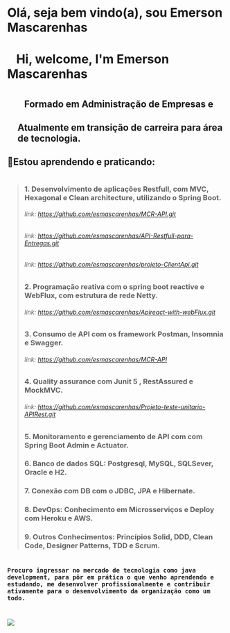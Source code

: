 #         Olá, seja bem vindo(a), sou Emerson Mascarenhas  
   
#                           &ensp;  Hi, welcome, I'm Emerson Mascarenhas
                            
#                                                                                                

<ul>

##                                    &ensp;          Formado em Administração de Empresas e  
         
##              Atualmente em transição de carreira para área de tecnologia.  
</ul>



   

 ##  🌱**Estou aprendendo e praticando:**

# 
> ###  1. Desenvolvimento de aplicações Restfull, com MVC, Hexagonal e Clean architecture, utilizando o Spring Boot. 
> ###### link: https://github.com/esmascarenhas/MCR-API.git
> ###### link: https://github.com/esmascarenhas/API-Restfull-para-Entregas.git
> ###### link: https://github.com/esmascarenhas/projeto-ClientApi.git
>
> ###  2. Programação reativa com o spring boot reactive e WebFlux, com estrutura de rede Netty.
>###### link: https://github.com/esmascarenhas/Apireact-with-webFlux.git
> ###  3. Consumo de API com os framework Postman, Insomnia e Swagger. 
> ###### link: https://github.com/esmascarenhas/MCR-API
> ###  4. Quality assurance com Junit 5 , RestAssured e MockMVC. 
> ###### link: https://github.com/esmascarenhas/Projeto-teste-unitario-APIRest.git
> ###  5. Monitoramento e gerenciamento de API com com Spring Boot Admin e Actuator. 
> ###  6. Banco de dados SQL: Postgresql, MySQL, SQLSever, Oracle e H2. 
> ###  7. Conexão com DB com o JDBC, JPA e Hibernate. 
> ###  8. DevOps:  Conhecimento em Microsserviços e Deploy com Heroku e AWS.
> ###  9. Outros Conhecimentos: Princípios Solid, DDD, Clean Code, Designer Patterns, TDD e Scrum.

#

 ###          **```Procuro ingressar no mercado de tecnologia como java development, para pôr em prática o que venho aprendendo e estudando, me desenvolver profissionalmente e contribuir ativamente para o desenvolvimento da organização como um todo.```**
 # 

[<img src="https://img.shields.io/badge/linkedin-%230077B5.svg?&style=for-the-badge&logo=linkedin&logoColor=white" />](https://www.linkedin.com/in/emerson-mascarenhas-86b8462b 
)

<!--
**esmascarenhas/esmascarenhas** is a ✨ _special_ ✨ repository because its `README.md` (this file) appears on your GitHub profile.

Here are some ideas to get you started:

- 🔭 I’m currently working on ...
- 🌱 I’m currently learning ...
- 👯 I’m looking to collaborate on ...
- 🤔 I’m looking for help with ...
- 💬 Ask me about ...
- 📫 How to reach me: ...
- 😄 Pronouns: ...
- ⚡ Fun fact: ...
-->
